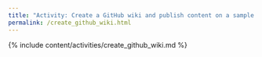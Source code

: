 ```yaml
---
title: "Activity: Create a GitHub wiki and publish content on a sample page"
permalink: /create_github_wiki.html
---
```


{% include content/activities/create_github_wiki.md %}
